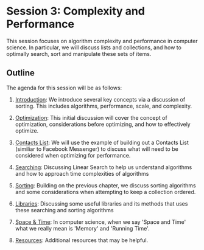# Session 3: Complexity and Performance

This session focuses on algorithm complexity and performance in computer science. In particular, we will discuss lists and collections, and how to optimally search, sort and manipulate these sets of items.

## Outline

The agenda for this session will be as follows:

1. [Introduction](Introduction.md): We introduce several key concepts via a discussion of sorting. This includes algorithms, performance, scale, and complexity.

2. [Optimization](Optimization.md): This initial discussion will cover the concept of optimization, considerations before optimizing, and how to effectively optimize.

3. [Contacts List](ContactsList.md): We will use the example of building out a Contacts List (similiar to Facebook Messenger) to discuss what will need to be considered when optimizing for performance.
    
4. [Searching](Searching.md): Discussing Linear Search to help us understand algorithms and how to approach time complexities of algorithms

5. [Sorting](Sorting.md): Building on the previous chapter, we discuss sorting algorithms and some considerations when attempting to keep a collection ordered.

6. [Libraries](Libraries.md): Discussing some useful libraries and its methods that uses these searching and sorting algorithms

7. [Space & Time](SpaceTime.md): In computer science, when we say 'Space and Time' what we really mean is 'Memory' and 'Running Time'.

8. [Resources](Resources.md): Additional resources that may be helpful.
